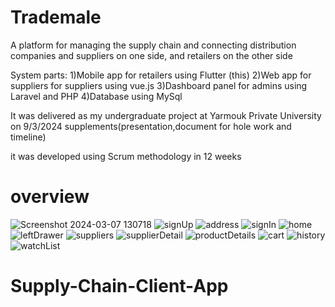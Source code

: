 # Trademale
 A platform for managing the supply chain and connecting distribution 
 companies and suppliers on one side, and retailers on the other side

System parts:
1)Mobile app for retailers using Flutter (this)
2)Web app for suppliers for suppliers using vue.js
3)Dashboard panel for admins using Laravel and PHP
4)Database using MySql

It was delivered as my undergraduate project at Yarmouk Private University on 9/3/2024 
supplements(presentation,document for hole work and timeline)

it was developed using Scrum methodology in 12 weeks 

# overview
![Screenshot 2024-03-07 130718](https://github.com/Nooraldenberkdar/SupplyChain_ClientApp/assets/110327814/def1604f-cd00-49c5-9004-8c2b928efb65)
![signUp](https://github.com/Nooraldenberkdar/SupplyChain_ClientApp/assets/110327814/9c18269d-a3f6-4614-87f1-fe352053c577)
![address](https://github.com/Nooraldenberkdar/SupplyChain_ClientApp/assets/110327814/784e1158-36d2-4732-9951-cc5ebc155417)
![signIn](https://github.com/Nooraldenberkdar/SupplyChain_ClientApp/assets/110327814/ee07c460-52dc-42df-b67b-ae6d357087b9)
![home](https://github.com/Nooraldenberkdar/SupplyChain_ClientApp/assets/110327814/a199face-786c-4692-b83e-02f01f0c2104)
![leftDrawer](https://github.com/Nooraldenberkdar/SupplyChain_ClientApp/assets/110327814/7de4df5b-548d-49d0-b209-24b5ec384820)
![suppliers](https://github.com/Nooraldenberkdar/SupplyChain_ClientApp/assets/110327814/29965cbd-8b21-4427-8482-a8fe3a3051d7)
![supplierDetail](https://github.com/Nooraldenberkdar/SupplyChain_ClientApp/assets/110327814/22aa0d2b-ea6a-4681-97cf-b5f17e8dbb01)
![productDetails](https://github.com/Nooraldenberkdar/SupplyChain_ClientApp/assets/110327814/00909e81-a97a-4e16-baf8-187d2032a755)
![cart](https://github.com/Nooraldenberkdar/SupplyChain_ClientApp/assets/110327814/cf0d7b48-6206-47a4-a071-1301ac65b787)
![history](https://github.com/Nooraldenberkdar/SupplyChain_ClientApp/assets/110327814/645007b2-355c-4140-94f6-7cfd8e14e576)
![watchList](https://github.com/Nooraldenberkdar/SupplyChain_ClientApp/assets/110327814/62a48fb2-f954-4d1d-b767-23f7af90d704)

# Supply-Chain-Client-App
